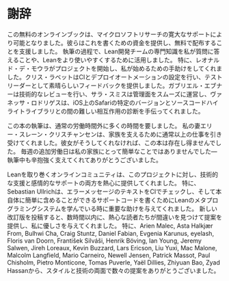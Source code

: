 # 謝辞

この無料のオンラインブックは、マイクロソフトリサーチの寛大なサポートにより可能となりました。彼らはこれを書くための資金を提供し、無料で配布することを支援しました。
執筆の過程で、Lean開発チームの専門知識を私が質問に答えることや、Leanをより使いやすくするために活用しました。
特に、レオナルド・デ・モウラがプロジェクトを開始し、私が始めるための手助けをしてくれました。クリス・ラベットはCIとデプロイオートメーションの設定を行い、テストリーダーとして素晴らしいフィードバックを提供しました。ガブリエル・エブナーは技術的なレビューを行い、サラ・スミスは管理面をスムーズに運営し、ヴァネッサ・ロドリゲスは、iOS上のSafariの特定のバージョンとソースコードハイライトライブラリとの間の難しい相互作用の診断を手伝ってくれました。

この本の執筆は、通常の労働時間外に多くの時間を要しました。
私の妻エリー・スレーン・クリスチャンセンは、家族を支えるために通常以上の仕事を引き受けてくれました。彼女がそうしてくれなければ、この本は存在し得ませんでした。
毎週の追加労働日は私の家族にとって簡単なことではありませんでした—執筆中も辛抱強く支えてくれてありがとうございました。

Leanを取り巻くオンラインコミュニティは、このプロジェクトに対し、技術的な支援と感情的なサポートの両方を熱心に提供してくれました。
特に、Sebastian Ullrichは、エラーメッセージのテキストをCIでチェックし、そして本自体に簡単に含めることができるサポートコードを書くためにLeanのメタプログラミングシステムを学んでいる時に重要な助けを与えてくれました。
新しい改訂版を投稿すると、数時間以内に、熱心な読者たちが間違いを見つけて提案を提供し、私に優しさを与えてくれました。
特に、Arien Malec, Asta Halkjær From, Bulhwi Cha, Craig Stuntz, Daniel Fabian, Evgenia Karunus, eyelash, Floris van Doorn, František Silváši, Henrik Böving, Ian Young, Jeremy Salwen, Jireh Loreaux, Kevin Buzzard, Lars Ericson, Liu Yuxi, Mac Malone, Malcolm Langfield, Mario Carneiro, Newell Jensen, Patrick Massot, Paul Chisholm, Pietro Monticone, Tomas Puverle, Yaël Dillies, Zhiyuan Bao, Zyad Hassanから、スタイルと技術の両面で数々の提案をありがとうございました。
